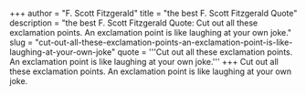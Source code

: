 +++
author = "F. Scott Fitzgerald"
title = "the best F. Scott Fitzgerald Quote"
description = "the best F. Scott Fitzgerald Quote: Cut out all these exclamation points. An exclamation point is like laughing at your own joke."
slug = "cut-out-all-these-exclamation-points-an-exclamation-point-is-like-laughing-at-your-own-joke"
quote = '''Cut out all these exclamation points. An exclamation point is like laughing at your own joke.'''
+++
Cut out all these exclamation points. An exclamation point is like laughing at your own joke.
